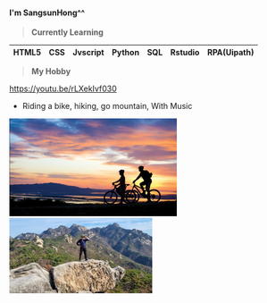 #### I'm SangsunHong^^

> **Currently Learning**

| HTML5 | CSS  | Jvscript | Python | SQL  | Rstudio | RPA(Uipath) |
| ----- | ---- | -------- | ------ | ---- | ------- | ----------- |

> **My Hobby**

https://youtu.be/rLXekIvf030
- Riding a bike, hiking, go mountain, With Music
<img src="./images/cycle.png" alt="cycle.png" style="zoom: 50%;" />
<img src="./images/image-20220928224452514.png" alt="image-20220928224452514.png" style="zoom: 25%;" />
